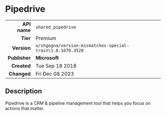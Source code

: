 # Pipedrive
| | |
|-:|-|
|**API name**|`shared_pipedrive`|
|**Tier**|Premium|
|**Version**|`u/shgogna/version-mismatches-special-train\1.0.1670.3520`|
|**Publisher**|**Microsoft**|
|**Created**|Tue Sep 18 2018|
|**Changed**|Fri Dec 08 2023|

## Description
Pipedrive is a CRM & pipeline management tool that helps you focus on actions that matter.
